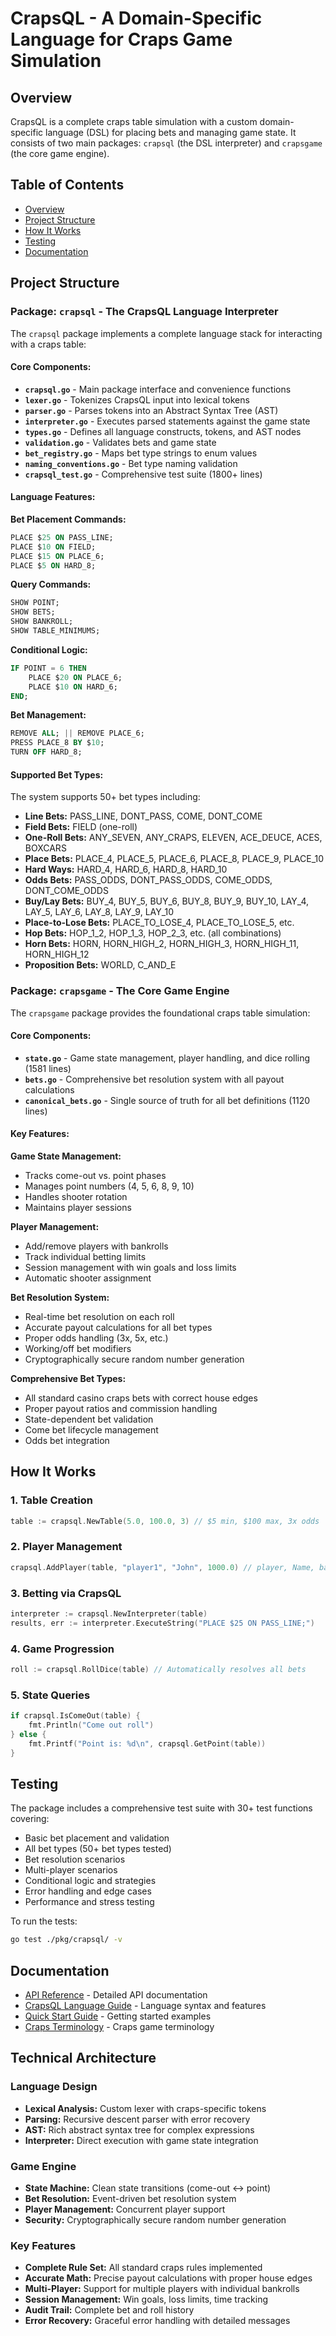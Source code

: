 # CrapsQL - A Domain-Specific Language for Craps Game Simulation

## Overview

CrapsQL is a complete craps table simulation with a custom domain-specific language (DSL) for placing bets and managing game state. It consists of two main packages: `crapsql` (the DSL interpreter) and `crapsgame` (the core game engine).

## Table of Contents

- [Overview](#overview)
- [Project Structure](#project-structure)
- [How It Works](#how-it-works)
- [Testing](#testing)
- [Documentation](#documentation)

## Project Structure

### Package: `crapsql` - The CrapsQL Language Interpreter

The `crapsql` package implements a complete language stack for interacting with a craps table:

#### Core Components:

- **`crapsql.go`** - Main package interface and convenience functions
- **`lexer.go`** - Tokenizes CrapsQL input into lexical tokens
- **`parser.go`** - Parses tokens into an Abstract Syntax Tree (AST)
- **`interpreter.go`** - Executes parsed statements against the game state
- **`types.go`** - Defines all language constructs, tokens, and AST nodes
- **`validation.go`** - Validates bets and game state
- **`bet_registry.go`** - Maps bet type strings to enum values
- **`naming_conventions.go`** - Bet type naming validation
- **`crapsql_test.go`** - Comprehensive test suite (1800+ lines)

#### Language Features:

**Bet Placement Commands:**
```sql
PLACE $25 ON PASS_LINE;
PLACE $10 ON FIELD;
PLACE $15 ON PLACE_6;
PLACE $5 ON HARD_8;
```

**Query Commands:**
```sql
SHOW POINT;
SHOW BETS;
SHOW BANKROLL;
SHOW TABLE_MINIMUMS;
```

**Conditional Logic:**
```sql
IF POINT = 6 THEN
    PLACE $20 ON PLACE_6;
    PLACE $10 ON HARD_6;
END;
```

**Bet Management:**
```sql
REMOVE ALL; || REMOVE PLACE_6;
PRESS PLACE_8 BY $10;
TURN OFF HARD_8;
```

#### Supported Bet Types:

The system supports 50+ bet types including:
- **Line Bets:** PASS_LINE, DONT_PASS, COME, DONT_COME
- **Field Bets:** FIELD (one-roll)
- **One-Roll Bets:** ANY_SEVEN, ANY_CRAPS, ELEVEN, ACE_DEUCE, ACES, BOXCARS
- **Place Bets:** PLACE_4, PLACE_5, PLACE_6, PLACE_8, PLACE_9, PLACE_10
- **Hard Ways:** HARD_4, HARD_6, HARD_8, HARD_10
- **Odds Bets:** PASS_ODDS, DONT_PASS_ODDS, COME_ODDS, DONT_COME_ODDS
- **Buy/Lay Bets:** BUY_4, BUY_5, BUY_6, BUY_8, BUY_9, BUY_10, LAY_4, LAY_5, LAY_6, LAY_8, LAY_9, LAY_10
- **Place-to-Lose Bets:** PLACE_TO_LOSE_4, PLACE_TO_LOSE_5, etc.
- **Hop Bets:** HOP_1_2, HOP_1_3, HOP_2_3, etc. (all combinations)
- **Horn Bets:** HORN, HORN_HIGH_2, HORN_HIGH_3, HORN_HIGH_11, HORN_HIGH_12
- **Proposition Bets:** WORLD, C_AND_E

### Package: `crapsgame` - The Core Game Engine

The `crapsgame` package provides the foundational craps table simulation:

#### Core Components:

- **`state.go`** - Game state management, player handling, and dice rolling (1581 lines)
- **`bets.go`** - Comprehensive bet resolution system with all payout calculations
- **`canonical_bets.go`** - Single source of truth for all bet definitions (1120 lines)

#### Key Features:

**Game State Management:**
- Tracks come-out vs. point phases
- Manages point numbers (4, 5, 6, 8, 9, 10)
- Handles shooter rotation
- Maintains player sessions

**Player Management:**
- Add/remove players with bankrolls
- Track individual betting limits
- Session management with win goals and loss limits
- Automatic shooter assignment

**Bet Resolution System:**
- Real-time bet resolution on each roll
- Accurate payout calculations for all bet types
- Proper odds handling (3x, 5x, etc.)
- Working/off bet modifiers
- Cryptographically secure random number generation

**Comprehensive Bet Types:**
- All standard casino craps bets with correct house edges
- Proper payout ratios and commission handling
- State-dependent bet validation
- Come bet lifecycle management
- Odds bet integration

## How It Works

### 1. Table Creation
```go
table := crapsql.NewTable(5.0, 100.0, 3) // $5 min, $100 max, 3x odds
```

### 2. Player Management
```go
crapsql.AddPlayer(table, "player1", "John", 1000.0) // player, Name, bankroll
```

### 3. Betting via CrapsQL
```go
interpreter := crapsql.NewInterpreter(table)
results, err := interpreter.ExecuteString("PLACE $25 ON PASS_LINE;")
```

### 4. Game Progression
```go
roll := crapsql.RollDice(table) // Automatically resolves all bets
```

### 5. State Queries
```go
if crapsql.IsComeOut(table) {
    fmt.Println("Come out roll")
} else {
    fmt.Printf("Point is: %d\n", crapsql.GetPoint(table))
}
```

## Testing

The package includes a comprehensive test suite with 30+ test functions covering:

- Basic bet placement and validation
- All bet types (50+ bet types tested)
- Bet resolution scenarios
- Multi-player scenarios
- Conditional logic and strategies
- Error handling and edge cases
- Performance and stress testing

To run the tests:
```bash
go test ./pkg/crapsql/ -v
```

## Documentation

- [API Reference](docs/API.md) - Detailed API documentation
- [CrapsQL Language Guide](docs/CrapsQL.md) - Language syntax and features
- [Quick Start Guide](docs/QuickStart.md) - Getting started examples
- [Craps Terminology](docs/jargon.md) - Craps game terminology

## Technical Architecture

### Language Design
- **Lexical Analysis:** Custom lexer with craps-specific tokens
- **Parsing:** Recursive descent parser with error recovery
- **AST:** Rich abstract syntax tree for complex expressions
- **Interpreter:** Direct execution with game state integration

### Game Engine
- **State Machine:** Clean state transitions (come-out ↔ point)
- **Bet Resolution:** Event-driven bet resolution system
- **Player Management:** Concurrent player support
- **Security:** Cryptographically secure random number generation

### Key Features
- **Complete Rule Set:** All standard craps rules implemented
- **Accurate Math:** Precise payout calculations with proper house edges
- **Multi-Player:** Support for multiple players with individual bankrolls
- **Session Management:** Win goals, loss limits, time tracking
- **Audit Trail:** Complete bet and roll history
- **Error Recovery:** Graceful error handling with detailed messages 